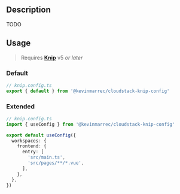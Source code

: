 ## Description

TODO

## Usage

> Requires **[Knip](https://knip.dev)** v5 _or later_

### Default

```ts
// knip.config.ts
export { default } from '@kevinmarrec/cloudstack-knip-config'
```

### Extended

```ts
// knip.config.ts
import { useConfig } from '@kevinmarrec/cloudstack-knip-config'

export default useConfig({
  workspaces: {
    frontend: {
      entry: [
        'src/main.ts',
        'src/pages/**/*.vue',
      ],
    },
  },
})
```
